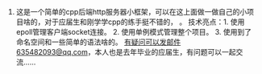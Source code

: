 1. 这是一个简单的cpp后端http服务器小框架，可以在这上面做一做自己的小项目啥的，对于应届生和刚学学cpp的练手挺不错的， 。
    技术亮点：1. 使用epoll管理客户端socket连接。 2. 使用单例模式管理整个项目。 3. 使用到了命名空间和一些简单的语法啥的。
有疑问可以发邮件635482093@qq.com，本人也是去年毕业的应届生，有问题可以一起交流......
